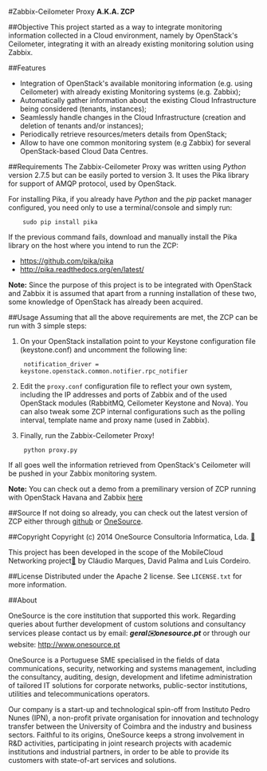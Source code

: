 #Zabbix-Ceilometer Proxy
**A.K.A. ZCP**

##Objective
This project started as a way to integrate monitoring information collected in a Cloud environment, namely by OpenStack's Ceilometer, integrating it with an already existing monitoring solution using Zabbix.

##Features
* Integration of OpenStack's available monitoring information (e.g. using Ceilometer) with already existing Monitoring systems (e.g. Zabbix);
* Automatically gather information about the existing Cloud Infrastructure being considered (tenants, instances);
* Seamlessly handle changes in the Cloud Infrastructure (creation and deletion of tenants and/or instances);
* Periodically retrieve resources/meters details from OpenStack;
* Allow to have one common monitoring system (e.g Zabbix) for several OpenStack-based Cloud Data Centres.

##Requirements
The Zabbix-Ceilometer Proxy was written using _Python_ version 2.7.5 but can be easily ported to version 3. It uses the Pika library for support of AMQP protocol, used by OpenStack.

For installing Pika, if you already have _Python_ and the _pip_ packet manager configured, you need only to use a terminal/console and simply run:




		sudo pip install pika

If the previous command fails, download and manually install the Pika library on the host where you intend to run the ZCP:

* https://github.com/pika/pika
* http://pika.readthedocs.org/en/latest/

**Note:** Since the purpose of this project is to be integrated with OpenStack and Zabbix it is assumed that apart from a running installation of these two, some knowledge of OpenStack has already been acquired.

##Usage
Assuming that all the above requirements are met, the ZCP can be run with 3 simple steps:

1. On your OpenStack installation point to your Keystone configuration file (keystone.conf) and uncomment the following line:

		notification_driver = keystone.openstack.common.notifier.rpc_notifier

2. Edit the `proxy.conf` configuration file to reflect your own system, including the IP addresses and ports of Zabbix and of the used OpenStack modules (RabbitMQ, Ceilometer Keystone and Nova). You can also tweak some ZCP internal configurations such as the polling interval, template name and proxy name (used in Zabbix).

3. Finally, run the Zabbix-Ceilometer Proxy!

		python proxy.py

If all goes well the information retrieved from OpenStack's Ceilometer will be pushed in your Zabbix monitoring system.

**Note:** You can check out a demo from a premilinary version of ZCP running with OpenStack Havana and Zabbix [here](https://www.youtube.com/watch?v=DXz-W9fgvRk)

##Source
If not doing so already, you can check out the latest version of ZCP either through [github](https://github.com/OneSourceConsult/ZabbixCeilometer-Proxy) or [OneSource](www.onesource.pt).

##Copyright
Copyright (c) 2014 OneSource Consultoria Informatica, Lda. [🔗](http://www.onesource.pt)

This project has been developed in the scope of the MobileCloud Networking project[🔗](http://mobile-cloud-networking.eu) by Cláudio Marques, David Palma and Luis Cordeiro.

##License
Distributed under the Apache 2 license. See ``LICENSE.txt`` for more information.

##About

OneSource is the core institution that supported this work. Regarding queries about further development of custom solutions and consultancy services please contact us by email: **_geral✉️onesource.pt_** or through our website: <http://www.onesource.pt>

OneSource is a Portuguese SME specialised in the fields of data communications, security, networking and systems management, including the consultancy, auditing, design, development and lifetime administration of tailored IT solutions for corporate networks, public-sector institutions, utilities and telecommunications operators.

Our company is a start-up and technological spin-off from Instituto Pedro Nunes (IPN), a non-profit private organisation for innovation and technology transfer between the University of Coimbra and the industry and business sectors. Faithful to its origins, OneSource keeps a strong involvement in R&D activities, participating in joint research projects with academic institutions and industrial partners, in order to be able to provide its customers with state-of-art services and solutions.

